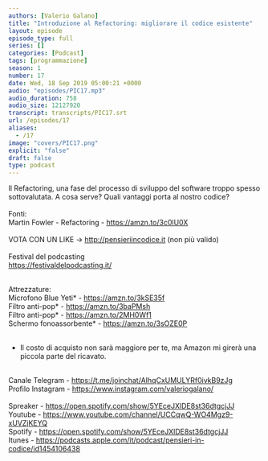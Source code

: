 ```yaml
---
authors: [Valerio Galano]
title: "Introduzione al Refactoring: migliorare il codice esistente"
layout: episode
episode_type: full
series: []
categories: [Podcast]
tags: [programmazione]
season: 1
number: 17
date: Wed, 18 Sep 2019 05:00:21 +0000
audio: "episodes/PIC17.mp3"
audio_duration: 758
audio_size: 12127920
transcript: transcripts/PIC17.srt
url: /episodes/17
aliases: 
  - /17
image: "covers/PIC17.png"
explicit: "false"
draft: false
type: podcast
---
```

Il Refactoring, una fase del processo di sviluppo del software troppo spesso sottovalutata. A cosa serve? Quali vantaggi porta al nostro codice? <br />
<br />
Fonti:<br />
Martin Fowler - Refactoring - <a href="https://amzn.to/3c0lU0X" rel="noopener">https://amzn.to/3c0lU0X</a> <br />
<br />
VOTA CON UN LIKE -> <a href="https://pensieriincodice.it" rel="noopener">http://pensieriincodice.it</a> (non più valido) <br />
<br />
Festival del podcasting<br />
<a href="https://festivaldelpodcasting.it/" rel="noopener">https://festivaldelpodcasting.it/</a> <br />
<br />




Attrezzature:<br />
Microfono Blue Yeti* - <a href="https://amzn.to/3kSE35f" rel="noopener">https://amzn.to/3kSE35f</a>  <br />
Filtro anti-pop* - <a href="https://amzn.to/3baPMsh" rel="noopener">https://amzn.to/3baPMsh</a>  <br />
Filtro anti-pop* - <a href="https://amzn.to/2MH0Wf1" rel="noopener">https://amzn.to/2MH0Wf1</a>  <br />
Schermo fonoassorbente* - <a href="https://amzn.to/3sOZE0P" rel="noopener">https://amzn.to/3sOZE0P</a>  <br />
<br />
* Il costo di acquisto non sarà maggiore per te, ma Amazon mi girerà una piccola parte del ricavato. <br />
<br />
Canale Telegram - <a href="https://t.me/joinchat/AIhqCxUMULYRf0ivkB9zJg" rel="noopener">https://t.me/joinchat/AIhqCxUMULYRf0ivkB9zJg</a> <br />
Profilo Instagram - <a href="https://www.instagram.com/valeriogalano/" rel="noopener">https://www.instagram.com/valeriogalano/</a> <br />
<br />
Spreaker - <a href="https://open.spotify.com/show/5YEceJXlDE8st36dtgcjJJ" rel="noopener">https://open.spotify.com/show/5YEceJXlDE8st36dtgcjJJ</a> <br />
Youtube - <a href="https://www.youtube.com/channel/UCCqwQ-WO4Mgz9-xUVZjKEYQ" rel="noopener">https://www.youtube.com/channel/UCCqwQ-WO4Mgz9-xUVZjKEYQ</a> <br />
Spotify - <a href="https://open.spotify.com/show/5YEceJXlDE8st36dtgcjJJ" rel="noopener">https://open.spotify.com/show/5YEceJXlDE8st36dtgcjJJ</a> <br />
Itunes - <a href="https://podcasts.apple.com/it/podcast/pensieri-in-codice/id1454106438" rel="noopener">https://podcasts.apple.com/it/podcast/pensieri-in-codice/id1454106438</a> <br />
<br />






